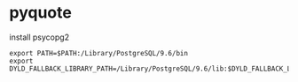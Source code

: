 # pyquote

install psycopg2

    export PATH=$PATH:/Library/PostgreSQL/9.6/bin
    export DYLD_FALLBACK_LIBRARY_PATH=/Library/PostgreSQL/9.6/lib:$DYLD_FALLBACK_LIBRARY_PATH
